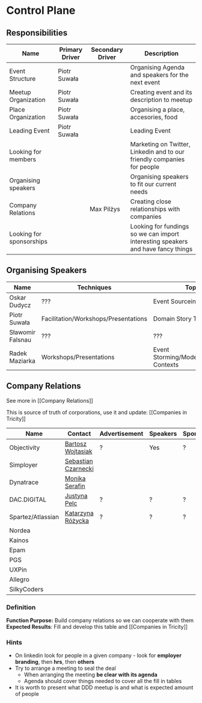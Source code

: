 # Control Plane

## Responsibilities

| Name                     | Primary Driver | Secondary Driver | Description                                                                      |
|--------------------------|----------------|------------------|----------------------------------------------------------------------------------|
| Event Structure          | Piotr Suwała   |                  | Organising Agenda and speakers for the next event                                |
| Meetup Organization      | Piotr Suwała   |                  | Creating event and its description to meetup                                     |
| Place Organization       | Piotr Suwała   |                  | Organising a place, accesories, food                                             |
| Leading Event            | Piotr Suwała   |                  | Leading Event                                                                    |
| Looking for members      |                |                  | Marketing on Twitter, Linkedin and to our friendly companies for people          |
| Organising speakers      |                |                  | Organising speakers to fit our current needs                                     |
| Company Relations        |                | Max Pilżys       | Creating close relationships with companies                                      |
| Looking for sponsorships |                |                  | Looking for fundings so we can import interesting speakers and have fancy things |


## Organising Speakers

| Name             | Techniques                           | Topics                                    | City    | Payment           |
| -------------    | ----------                           | ---------------                           | ----    | ----------------  |
| Oskar Dudycz     | ???                                  | Event Sourceing                           | ???     | Expense Coverage? |
| Piotr Suwała     | Facilitation/Workshops/Presentations | Domain Story Telling                      | Tricity | None              |
| Sławomir Falsnau | ???                                  | ???                                       | Tricity | None?             |
| Radek Maziarka   | Workshops/Presentations              | Event Storming/Modelling/Bounded Contexts | ???     | Expense Coverage  |


## Company Relations

See more in [[Company Relations]]

This is source of truth of corporations, use it and update: [[Companies in Tricity]]

| Name                   | Contact                                                                                     | Advertisement | Speakers | Sponsorships | Place  |
| ---------------------- | ------------------------------------------------------------------------------------------- | ------------- | -------- | ------------ | ------ |
| Objectivity            | [Bartosz Wojtasiak](https://www.linkedin.com/in/bartosz-wojtasiak-61ab72115/)               | ?             | Yes      | ?            | Maybe  |
| Simployer              | [Sebastian Czarnecki](https://www.linkedin.com/in/sebastian-czarnecki-b7b4b782/)            |               |          |              |        |
| Dynatrace              | [Monika Serafin](https://www.linkedin.com/in/monikaserafin/)                                |               |          |              | Yes    |
| DAC.DIGITAL            | [Justyna Pelc](https://www.linkedin.com/in/justynapelc/)                                    | ?             | ?        | ?            | ?      |
| Spartez/Atlassian      | [Katarzyna Różycka](https://www.linkedin.com/in/katarzyna-r%C3%B3%C5%BCycka-57060b12a/)     | ?             | ?        | ?            | No     |
| Nordea                 |                                                                                             |               |          |              |        |
| Kainos                 |                                                                                             |               |          |              |        |
| Epam                   |                                                                                             |               |          |              |        |
| PGS                    |                                                                                             |               |          |              |        |
| UXPin                  |                                                                                             |               |          |              |        |
| Allegro                |                                                                                             |               |          |              |        |
| SilkyCoders            |                                                                                             |               |          |              |        |

### Definition

**Function Purpose:** Build company relations so we can cooperate with them
**Expected Results**: Fill and develop this table and [[Companies in Tricity]]

### Hints
- On linkedin look for people in a given company - look for **employer branding**, then **hrs**, then **others**
- Try to arrange a meeting to seal the deal
	- When arranging the meeting **be clear with its agenda**
	- Agenda should cover things needed to cover all the fill in tables
- It is worth to present what DDD meetup is and what is expected amount of people
